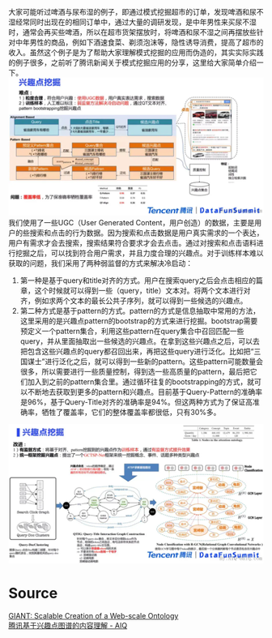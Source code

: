 大家可能听过啤酒与尿布湿的例子，即通过模式挖掘超市的订单，发现啤酒和尿不湿经常同时出现在的相同订单中，通过大量的调研发现，是中年男性来买尿不湿时，通常会再买些啤酒，所以在超市货架摆放时，将啤酒和尿不湿之间再摆放些针对中年男性的商品，例如下酒速食菜、剃须泡沫等，隐性诱导消费，提高了超市的收入。虽然这个例子是为了帮助大家理解模式挖掘的应用而伪造的，其实实际实践的例子很多，之前听了腾讯新闻关于模式挖掘应用的分享，这里给大家简单介绍一下。<br />![image.png](./img/1668674905230-c9481206-8517-4d87-ab92-ccfdb24d40f1.png)<br />我们使用了一些UGC（User Generated Content，用户创造）的数据，主要是用户的些搜索和点击的行为数据。因为搜索和点击数据是用户真实需求的一个表达，用户有需求才会去搜索，搜索结果符合要求才会去点击。通过对搜索和点击语料进行挖掘之后，可以找到符合用户需求，并且力度合理的兴趣点。对于训练样本难以获取的问题，我们采用了两种弱监督的方式来解决冷启动：

1. 第一种是基于query和title对齐的方式。用户在搜索query之后会点击相应的篇章，这个时候就可以得到一些（query，title）文本对。将两个文本进行对齐，例如求两个文本的最长公共子序列，就可以得到一些候选的兴趣点。
2. 第二种方式是基于pattern的方式。pattern的方式是信息抽取中常用的方法，这里采用的是兴趣点pattern的bootstrap的方式来进行挖掘。bootstrap需要预定义一个pattern集合，利用这些pattern在query集合中召回匹配一些query，并从里面抽取出一些候选的兴趣点。在拿到这些兴趣点之后，可以去把包含这些兴趣点的query都召回出来，再把这些query进行泛化。比如把“三国谋士”进行泛化之后，就可以得到一些新的pattern。这些pattern可能数量会很多，所以需要进行一些质量控制，得到选一些高质量的pattern，最后把它们加入到之前的pattern集合里。通过循环往复的bootstrapping的方式，就可以不断地去获取到更多的pattern和兴趣点。目前基于Query-Pattern的准确率是96%，基于Query-Title对齐的准确率是94%。但这两种方式为了保证高准确率，牺牲了覆盖率，它们的整体覆盖率都很低，只有30%多。

![image.png](./img/1668675128473-7b046562-cf9d-4864-80d6-5a02301bc7ca.png)

<a name="hB6OA"></a>
# Source
[GIANT: Scalable Creation of a Web-scale Ontology](https://arxiv.org/abs/2004.02118)<br />[腾讯基于兴趣点图谱的内容理解 - AIQ](https://www.6aiq.com/article/1630676224202)
